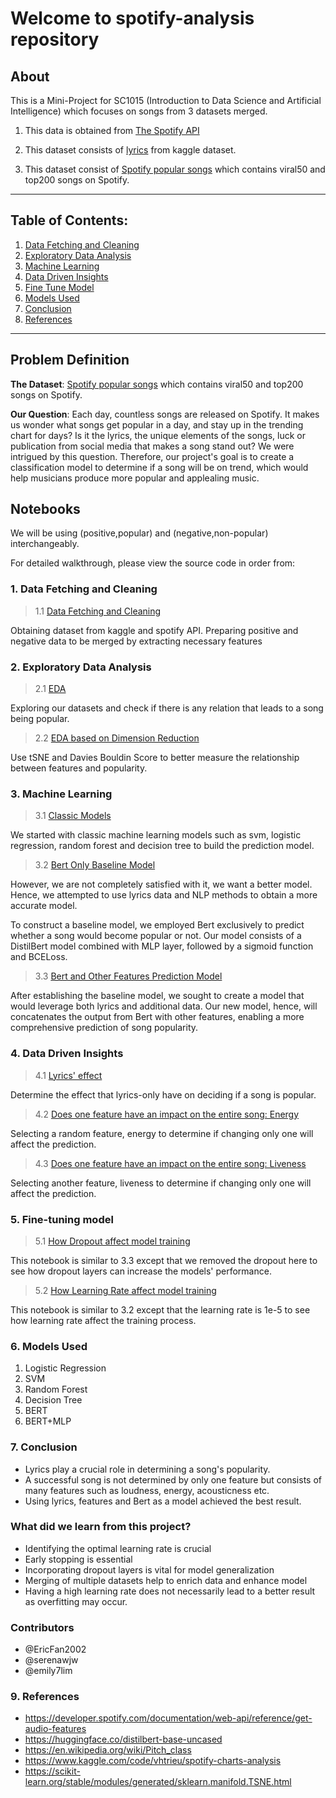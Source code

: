 # Welcome to spotify-analysis repository

## About

This is a Mini-Project for SC1015 (Introduction to Data Science and Artificial Intelligence) which focuses on songs from 3 datasets merged.

1. This data is obtained from [The Spotify API](https://developer.spotify.com/documentation/web-api)

2. This dataset consists of [lyrics](https://www.kaggle.com/datasets/nikhilnayak123/5-million-song-lyrics-dataset) from kaggle dataset. 

3. This dataset consist of [Spotify popular songs](https://www.kaggle.com/datasets/dhruvildave/spotify-charts) which contains viral50 and top200 songs on Spotify.

---
## Table of Contents:
1. [Data Fetching and Cleaning](#1-Data-Fetching-and-Cleaning)
2. [Exploratory Data Analysis](#2-Exploratory-Data-Analysis)
3. [Machine Learning](#4-Machine-Leanring)
5. [Data Driven Insights](#5-Data-Driven-Insights)
6. [Fine Tune Model](#5-Fine-Tuning-model)
7. [Models Used](#7-Models-Used)
8. [Conclusion](#8-Conclusion)
9. [References](#9-References)

---

## Problem Definition

**The Dataset**: [Spotify popular songs](https://www.kaggle.com/datasets/dhruvildave/spotify-charts) which contains viral50 and top200 songs on Spotify.

**Our Question**: Each day, countless songs are released on Spotify. It makes us wonder what songs get popular in a day, and stay up in the trending chart for days? Is it the lyrics, the unique elements of the songs, luck or publication from social media that makes a song stand out? We were intrigued by this question. Therefore, our project's goal is to create a classification model to determine if a song will be on trend, which would help musicians produce more popular and applealing music.


## Notebooks

We will be using (positive,popular) and (negative,non-popular) interchangeably. 

For detailed walkthrough, please view the source code in order from:

### 1. Data Fetching and Cleaning

> 1.1 [Data Fetching and Cleaning](https://github.com/emily7lim/B133_Grp9/blob/main/1DataProcessing.ipynb) 

Obtaining dataset from kaggle and spotify API. Preparing positive and negative data to be merged by extracting necessary features

### 2. Exploratory Data Analysis

> 2.1 [EDA](https://github.com/emily7lim/B133_Grp9/blob/main/2.1EDA.ipynb)

Exploring our datasets and check if there is any relation that leads to a song being popular.

> 2.2 [EDA based on Dimension Reduction](https://github.com/emily7lim/B133_Grp9/blob/main/2.2EDA_dimensionReduction.ipynb)
        
Use tSNE and Davies Bouldin Score to better measure the relationship between features and popularity.
 

### 3. Machine Learning

> 3.1 [Classic Models](https://github.com/emily7lim/B133_Grp9/blob/main/3.1MachineLearning.ipynb) 

We started with classic machine learning models such as svm, logistic regression, random forest and decision tree to build the prediction model.

> 3.2 [Bert Only Baseline Model](https://github.com/emily7lim/B133_Grp9/blob/main/3.2BERTOnlyBaselineModel.ipynb)

However, we are not completely satisfied with it, we want a better model. Hence, we attempted to use lyrics data and NLP methods to obtain a more accurate model. 

To construct a baseline model, we employed Bert exclusively to predict whether a song would become popular or not. Our model consists of a DistilBert model combined with MLP layer, followed by a sigmoid function and BCELoss.

> 3.3 [Bert and Other Features Prediction Model](https://github.com/emily7lim/B133_Grp9/blob/main/3.3BERTAndOtherFeaturesModel.ipynb)

After establishing the baseline model, we sought to create a model that would leverage both lyrics and additional data. Our new model, hence, will concatenates the output from Bert with other features, enabling a more comprehensive prediction of song popularity.

### 4. Data Driven Insights
> 4.1 [Lyrics' effect](https://github.com/emily7lim/B133_Grp9/blob/main/4.1Insights_HowLyricsAffectSongs.ipynb)

Determine the effect that lyrics-only have on deciding if a song is popular. 
> 4.2 [Does one feature have an impact on the entire song: Energy](https://github.com/emily7lim/B133_Grp9/blob/main/4.2Insights_HowOneFeatureAffectPopularity_Energy.ipynb)
        
Selecting a random feature, energy to determine if changing only one will affect the prediction.

> 4.3 [Does one feature have an impact on the entire song: Liveness](https://github.com/emily7lim/B133_Grp9/blob/main/4.2Insights_HowOneFeatureAffectPopularity_Liveness.ipynb)

Selecting another feature, liveness to determine if changing only one will affect the prediction.

### 5. Fine-tuning model
> 5.1 [How Dropout affect model training](https://github.com/emily7lim/B133_Grp9/blob/main/5.1HowDropoutAffectModels.ipynb)
    
This notebook is similar to 3.3 except that we removed the dropout here to see how dropout layers can increase the models' performance.

> 5.2 [How Learning Rate affect model training](https://github.com/emily7lim/B133_Grp9/blob/main/5.2HowLearningRateAffectModels.ipynb)

This notebook is similar to 3.2 except that the learning rate is 1e-5 to see how learning rate  affect the  training process.


### 6. Models Used

1. Logistic Regression
2. SVM
3. Random Forest
4. Decision Tree
5. BERT
6. BERT+MLP

### 7. Conclusion

- Lyrics play a crucial role in determining a song's popularity. 
- A successful song is not determined by only one feature but consists of many features such as loudness, energy, acousticness etc.
- Using lyrics, features and Bert as a model achieved the best result.

### What did we learn from this project?

- Identifying the optimal learning rate is crucial
- Early stopping is essential
- Incorporating dropout layers is vital for model generalization
- Merging of multiple datasets help to enrich data and enhance model
- Having a high learning rate does not necessarily lead to a better result as overfitting may occur.

### Contributors

- @EricFan2002
- @serenawjw
- @emily7lim

### 9. References

- https://developer.spotify.com/documentation/web-api/reference/get-audio-features
- https://huggingface.co/distilbert-base-uncased
- https://en.wikipedia.org/wiki/Pitch_class
- https://www.kaggle.com/code/vhtrieu/spotify-charts-analysis
- https://scikit-learn.org/stable/modules/generated/sklearn.manifold.TSNE.html
